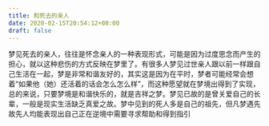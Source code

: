 ```yaml
---
title: 和死去的亲人
date: 2020-02-15T20:54:12+08:00
draft: false
---
```


梦见死去的亲人，往往是怀念亲人的一种表现形式，可能是因为过度思念而产生的担心，就以这种悲伤的方式反映在梦里了。有很多人梦见过世亲人跟以前一样跟自己生活在一起，梦是非常和谐友好的，其实这是因为在平时，梦者可能经常会想着“如果他（她）还活着的话会怎么怎么样”，而这种愿望就在梦境出得到了实现，总的来说，只要梦境是和谐快乐的，就是吉祥之梦。梦见已故的是曾关爱自己的长辈，一般是现实生活缺乏真爱之故。梦中见到的死人多是自己的祖先，但凡梦遇先故先人均能表现出自己正在逆境中需要寻求帮助和得到指引